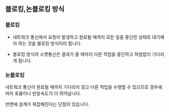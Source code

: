## 블로킹,논블로킹 방식

### 블로킹

 - 네트워크 통신에서 요청이 발생하고 완료될 때까지 모든 일을 중단한 상태로 대기해야 하는 것을 블로킹 방식이라 합니다. 

- 블로킹 방식의 소켓통신은 결과가 올 때까지 다른 작업을 중단하고 하염없이 기다리게 됩니다.

### 논블로킹 

네트워크 통신이 완료될 때까지 기다리지 않고 다른 작업을 수행할 수 있으므로 경우에 따라 효율이나 반응속도가 더 뛰어납니다.

반면에 설계가 복잡해진다는 단점이 있습니다.

